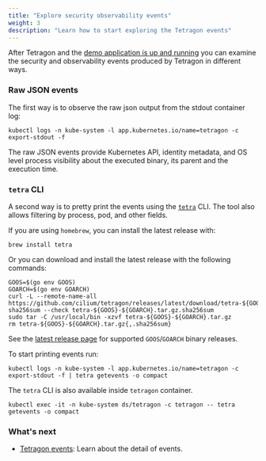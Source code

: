 ```yaml
---
title: "Explore security observability events"
weight: 3
description: "Learn how to start exploring the Tetragon events"
---
```


After Tetragon and the [demo application is up and
running](/docs/getting-started/kubernetes-quickstart-guide/#deploy-the-demo-application)
you can examine the security and observability events produced by Tetragon in
different ways.

### Raw JSON events

The first way is to observe the raw json output from the stdout container log:

```shell
kubectl logs -n kube-system -l app.kubernetes.io/name=tetragon -c export-stdout -f
```

The raw JSON events provide Kubernetes API, identity metadata, and OS
level process visibility about the executed binary, its parent and the execution
time.

### `tetra` CLI

A second way is to pretty print the events using the
[`tetra`](https://github.com/cilium/tetragon/tree/main/cmd/tetra) CLI. The tool
also allows filtering by process, pod, and other fields.

If you are using `homebrew`, you can install the latest release with:
```shell
brew install tetra
```

Or you can download and install the latest release with the following commands:

```shell
GOOS=$(go env GOOS)
GOARCH=$(go env GOARCH)
curl -L --remote-name-all https://github.com/cilium/tetragon/releases/latest/download/tetra-${GOOS}-${GOARCH}.tar.gz{,.sha256sum}
sha256sum --check tetra-${GOOS}-${GOARCH}.tar.gz.sha256sum
sudo tar -C /usr/local/bin -xzvf tetra-${GOOS}-${GOARCH}.tar.gz
rm tetra-${GOOS}-${GOARCH}.tar.gz{,.sha256sum}
```

See the [latest release
page](https://github.com/cilium/tetragon/releases/latest) for supported
`GOOS`/`GOARCH` binary releases.

To start printing events run:
```shell
kubectl logs -n kube-system -l app.kubernetes.io/name=tetragon -c export-stdout -f | tetra getevents -o compact
```

The `tetra` CLI is also available inside `tetragon` container.

```shell
kubectl exec -it -n kube-system ds/tetragon -c tetragon -- tetra getevents -o compact
```

### What's next

- [Tetragon events](/docs/tetragon-events/): Learn about the detail of events.
